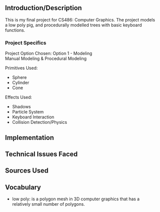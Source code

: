 ## Introduction/Description
This is my final project for CS486: Computer Graphics. The project models a low poly pig, and procedurally modelled trees with basic keyboard functions.

### Project Specifics
Project Option Chosen: Option 1 - Modeling  
Manual Modeling & Procedural Modeling

Primitives Used:
* Sphere
* Cylinder
* Cone

Effects Used:
* Shadows
* Particle System
* Keyboard Interaction
* Collision Detection/Physics

## Implementation

## Technical Issues Faced

## Sources Used

## Vocabulary
* low poly: is a polygon mesh in 3D computer graphics that has a relatively small number of polygons.
